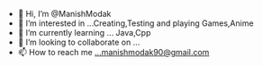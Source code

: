 - 👋 Hi, I’m @ManishModak
- 👀 I’m interested in ...Creating,Testing and playing Games,Anime
- 🌱 I’m currently learning ... Java,Cpp
- 💞️ I’m looking to collaborate on ...
- 📫 How to reach me ...manishmodak90@gmail.com

<!---
ManishModak/ManishModak is a ✨ special ✨ repository because its `README.md` (this file) appears on your GitHub profile.
You can click the Preview link to take a look at your changes.
--->
